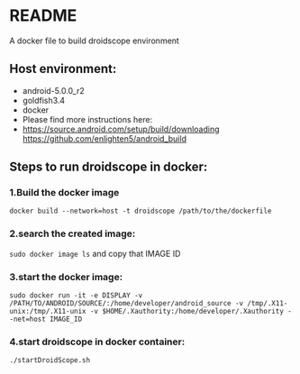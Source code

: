 # README
A docker file to build droidscope environment  
## Host environment:  
* android-5.0.0_r2  
* goldfish3.4  
* docker  
* Please find more instructions here:  
* https://source.android.com/setup/build/downloading  
 https://github.com/enlighten5/android_build  

## Steps to run droidscope in docker:
### 1.Build the docker image
`docker build --network=host -t droidscope /path/to/the/dockerfile`
### 2.search the created image:
`sudo docker image ls`
and copy that IMAGE ID
### 3.start the docker image:
`sudo docker run -it -e DISPLAY -v /PATH/TO/ANDROID/SOURCE/:/home/developer/android_source -v /tmp/.X11-unix:/tmp/.X11-unix -v $HOME/.Xauthority:/home/developer/.Xauthority --net=host IMAGE_ID`
### 4.start droidscope in docker container:
`./startDroidScope.sh`
